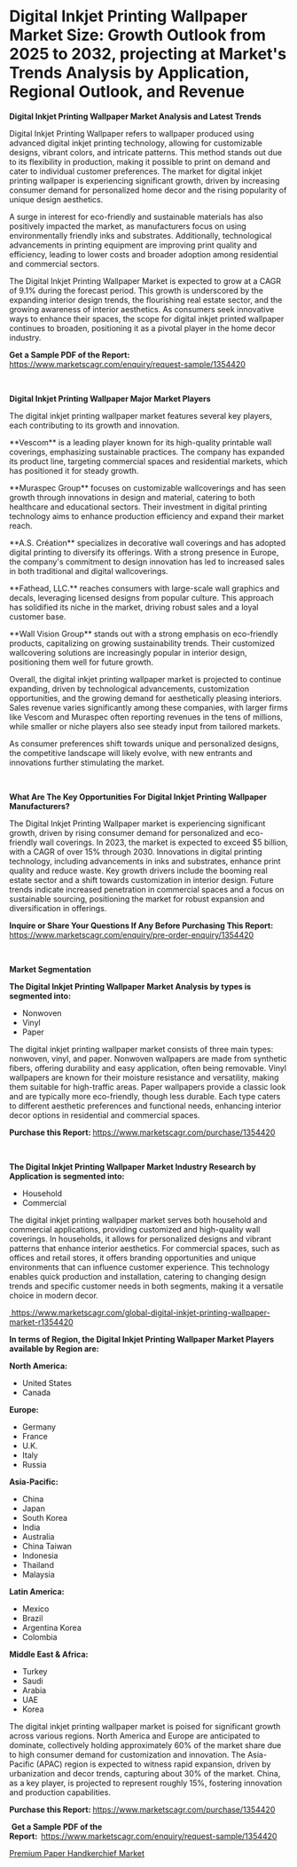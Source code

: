 <p><h1>Digital Inkjet Printing Wallpaper Market Size: Growth Outlook from 2025 to 2032, projecting at Market's Trends Analysis by Application, Regional Outlook, and Revenue</h1></p><p><strong>Digital Inkjet Printing Wallpaper Market Analysis and Latest Trends</strong></p>
<p><p>Digital Inkjet Printing Wallpaper refers to wallpaper produced using advanced digital inkjet printing technology, allowing for customizable designs, vibrant colors, and intricate patterns. This method stands out due to its flexibility in production, making it possible to print on demand and cater to individual customer preferences. The market for digital inkjet printing wallpaper is experiencing significant growth, driven by increasing consumer demand for personalized home decor and the rising popularity of unique design aesthetics.</p><p>A surge in interest for eco-friendly and sustainable materials has also positively impacted the market, as manufacturers focus on using environmentally friendly inks and substrates. Additionally, technological advancements in printing equipment are improving print quality and efficiency, leading to lower costs and broader adoption among residential and commercial sectors. </p><p>The Digital Inkjet Printing Wallpaper Market is expected to grow at a CAGR of 9.1% during the forecast period. This growth is underscored by the expanding interior design trends, the flourishing real estate sector, and the growing awareness of interior aesthetics. As consumers seek innovative ways to enhance their spaces, the scope for digital inkjet printed wallpaper continues to broaden, positioning it as a pivotal player in the home decor industry.</p></p>
<p><strong>Get a Sample PDF of the Report:&nbsp;</strong> <a href="https://www.marketscagr.com/enquiry/request-sample/1354420?utm_campaign=2097&utm_medium=2&utm_source=Github&utm_content=ia&utm_term=10022025&utm_id=digital-inkjet-printing-wallpaper">https://www.marketscagr.com/enquiry/request-sample/1354420</a></p>
<p>&nbsp;</p>
<p><strong>Digital Inkjet Printing Wallpaper Major Market Players</strong></p>
<p><p>The digital inkjet printing wallpaper market features several key players, each contributing to its growth and innovation. </p><p>**Vescom** is a leading player known for its high-quality printable wall coverings, emphasizing sustainable practices. The company has expanded its product line, targeting commercial spaces and residential markets, which has positioned it for steady growth.</p><p>**Muraspec Group** focuses on customizable wallcoverings and has seen growth through innovations in design and material, catering to both healthcare and educational sectors. Their investment in digital printing technology aims to enhance production efficiency and expand their market reach.</p><p>**A.S. Création** specializes in decorative wall coverings and has adopted digital printing to diversify its offerings. With a strong presence in Europe, the company's commitment to design innovation has led to increased sales in both traditional and digital wallcoverings.</p><p>**Fathead, LLC.** reaches consumers with large-scale wall graphics and decals, leveraging licensed designs from popular culture. This approach has solidified its niche in the market, driving robust sales and a loyal customer base.</p><p>**Wall Vision Group** stands out with a strong emphasis on eco-friendly products, capitalizing on growing sustainability trends. Their customized wallcovering solutions are increasingly popular in interior design, positioning them well for future growth.</p><p>Overall, the digital inkjet printing wallpaper market is projected to continue expanding, driven by technological advancements, customization opportunities, and the growing demand for aesthetically pleasing interiors. Sales revenue varies significantly among these companies, with larger firms like Vescom and Muraspec often reporting revenues in the tens of millions, while smaller or niche players also see steady input from tailored markets.</p><p>As consumer preferences shift towards unique and personalized designs, the competitive landscape will likely evolve, with new entrants and innovations further stimulating the market.</p></p>
<p>&nbsp;</p>
<p><strong>What Are The Key Opportunities For Digital Inkjet Printing Wallpaper Manufacturers?</strong></p>
<p><p>The Digital Inkjet Printing Wallpaper market is experiencing significant growth, driven by rising consumer demand for personalized and eco-friendly wall coverings. In 2023, the market is expected to exceed $5 billion, with a CAGR of over 15% through 2030. Innovations in digital printing technology, including advancements in inks and substrates, enhance print quality and reduce waste. Key growth drivers include the booming real estate sector and a shift towards customization in interior design. Future trends indicate increased penetration in commercial spaces and a focus on sustainable sourcing, positioning the market for robust expansion and diversification in offerings.</p></p>
<p><strong>Inquire or Share Your Questions If Any Before Purchasing This Report:</strong> <a href="https://www.marketscagr.com/enquiry/pre-order-enquiry/1354420?utm_campaign=2097&utm_medium=2&utm_source=Github&utm_content=ia&utm_term=10022025&utm_id=digital-inkjet-printing-wallpaper">https://www.marketscagr.com/enquiry/pre-order-enquiry/1354420</a></p>
<p>&nbsp;</p>
<p><strong>Market Segmentation</strong></p>
<p><strong>The Digital Inkjet Printing Wallpaper Market Analysis by types is segmented into:</strong></p>
<p><ul><li>Nonwoven</li><li>Vinyl</li><li>Paper</li></ul></p>
<p><p>The digital inkjet printing wallpaper market consists of three main types: nonwoven, vinyl, and paper. Nonwoven wallpapers are made from synthetic fibers, offering durability and easy application, often being removable. Vinyl wallpapers are known for their moisture resistance and versatility, making them suitable for high-traffic areas. Paper wallpapers provide a classic look and are typically more eco-friendly, though less durable. Each type caters to different aesthetic preferences and functional needs, enhancing interior decor options in residential and commercial spaces.</p></p>
<p><strong>Purchase this Report:&nbsp;</strong><a href="https://www.marketscagr.com/purchase/1354420?utm_campaign=2097&utm_medium=2&utm_source=Github&utm_content=ia&utm_term=10022025&utm_id=digital-inkjet-printing-wallpaper">https://www.marketscagr.com/purchase/1354420</a></p>
<p>&nbsp;</p>
<p><strong>The Digital Inkjet Printing Wallpaper Market Industry Research by Application is segmented into:</strong></p>
<p><ul><li>Household</li><li>Commercial</li></ul></p>
<p><p>The digital inkjet printing wallpaper market serves both household and commercial applications, providing customized and high-quality wall coverings. In households, it allows for personalized designs and vibrant patterns that enhance interior aesthetics. For commercial spaces, such as offices and retail stores, it offers branding opportunities and unique environments that can influence customer experience. This technology enables quick production and installation, catering to changing design trends and specific customer needs in both segments, making it a versatile choice in modern decor.</p></p>
<p><a href="https://www.marketscagr.com/global-digital-inkjet-printing-wallpaper-market-r1354420?utm_campaign=2097&utm_medium=2&utm_source=Github&utm_content=ia&utm_term=10022025&utm_id=digital-inkjet-printing-wallpaper">&nbsp;https://www.marketscagr.com/global-digital-inkjet-printing-wallpaper-market-r1354420</a></p>
<p><strong>In terms of Region, the Digital Inkjet Printing Wallpaper Market Players available by Region are:</strong></p>
<p>
    <p> <strong> North America: </strong>
        <ul>
            <li>United States</li>
            <li>Canada</li>
        </ul>
        </p> 
    <p> <strong> Europe: </strong>
        <ul>
            <li>Germany</li>
            <li>France</li>
            <li>U.K.</li>
            <li>Italy</li>
            <li>Russia</li>
        </ul>
        </p> 
    <p> <strong> Asia-Pacific: </strong>
        <ul>
            <li>China</li>
            <li>Japan</li>
            <li>South Korea</li>
            <li>India</li>
            <li>Australia</li>
            <li>China Taiwan</li>
            <li>Indonesia</li>
            <li>Thailand</li>
            <li>Malaysia</li>
        </ul>
        </p> 
    <p> <strong> Latin America: </strong>
        <ul>
            <li>Mexico</li>
            <li>Brazil</li>
            <li>Argentina Korea</li>
            <li>Colombia</li>
        </ul>
        </p> 
    <p> <strong> Middle East & Africa: </strong>
        <ul>
            <li>Turkey</li>
            <li>Saudi</li>
            <li>Arabia</li>
            <li>UAE</li>
            <li>Korea</li>
        </ul>
    </p>
    </p>
<p><p>The digital inkjet printing wallpaper market is poised for significant growth across various regions. North America and Europe are anticipated to dominate, collectively holding approximately 60% of the market share due to high consumer demand for customization and innovation. The Asia-Pacific (APAC) region is expected to witness rapid expansion, driven by urbanization and decor trends, capturing about 30% of the market. China, as a key player, is projected to represent roughly 15%, fostering innovation and production capabilities.</p></p>
<p><strong>Purchase this Report: </strong><a href="https://www.marketscagr.com/purchase/1354420?utm_campaign=2097&utm_medium=2&utm_source=Github&utm_content=ia&utm_term=10022025&utm_id=digital-inkjet-printing-wallpaper">https://www.marketscagr.com/purchase/1354420</a></p>
<p>&nbsp;<strong>Get a Sample PDF of the Report:&nbsp;&nbsp;</strong><a href="https://www.marketscagr.com/enquiry/request-sample/1354420?utm_campaign=2097&utm_medium=2&utm_source=Github&utm_content=ia&utm_term=10022025&utm_id=digital-inkjet-printing-wallpaper">https://www.marketscagr.com/enquiry/request-sample/1354420</a></p>
<p><strong></strong></p>
<p><p><a href="https://github.com/FlorianWolf90/Market-Research-Report-List-1/blob/main/premium-paper-handkerchief-market.md?utm_campaign=2097&utm_medium=2&utm_source=Github&utm_content=ia&utm_term=10022025&utm_id=digital-inkjet-printing-wallpaper">Premium Paper Handkerchief Market</a></p></p>